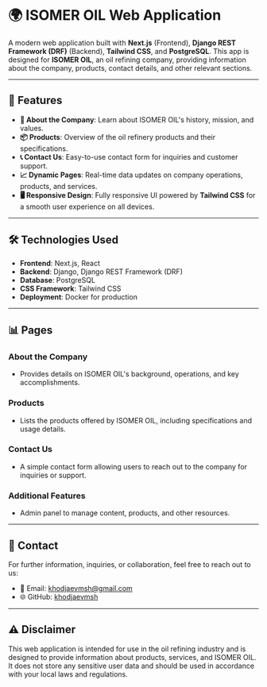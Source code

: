 # 🌍 ISOMER OIL Web Application

A modern web application built with **Next.js** (Frontend), **Django REST Framework (DRF)** (Backend), **Tailwind CSS**, and **PostgreSQL**. This app is designed for **ISOMER OIL**, an oil refining company, providing information about the company, products, contact details, and other relevant sections.

---

## 🚀 Features

- **🏢 About the Company**: Learn about ISOMER OIL's history, mission, and values.
- **📦 Products**: Overview of the oil refinery products and their specifications.
- **📞 Contact Us**: Easy-to-use contact form for inquiries and customer support.
- **📈 Dynamic Pages**: Real-time data updates on company operations, products, and services.
- **🖥 Responsive Design**: Fully responsive UI powered by **Tailwind CSS** for a smooth user experience on all devices.

---

## 🛠 Technologies Used

- **Frontend**: Next.js, React
- **Backend**: Django, Django REST Framework (DRF)
- **Database**: PostgreSQL
- **CSS Framework**: Tailwind CSS
- **Deployment**: Docker for production

---

## 📊 Pages

### About the Company
- Provides details on ISOMER OIL's background, operations, and key accomplishments.

### Products
- Lists the products offered by ISOMER OIL, including specifications and usage details.

### Contact Us
- A simple contact form allowing users to reach out to the company for inquiries or support.

### Additional Features
- Admin panel to manage content, products, and other resources.

---

## 📧 Contact

For further information, inquiries, or collaboration, feel free to reach out to us:

- 📧 Email: [khodjaevmsh@gmail.com](mailto:khodjaevmsh@gmail.com)
- 🌐 GitHub: [khodjaevmsh](https://github.com/khodjaevmsh)

---

## ⚠️ Disclaimer

This web application is intended for use in the oil refining industry and is designed to provide information about products, services, and ISOMER OIL. It does not store any sensitive user data and should be used in accordance with your local laws and regulations.
